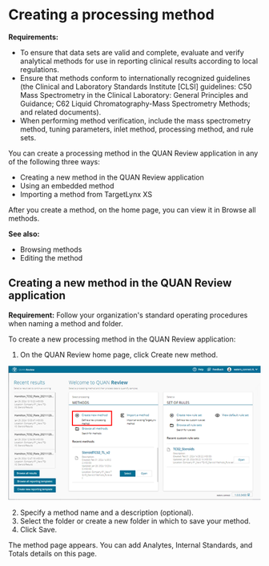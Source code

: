 
# Creating a processing method

**Requirements:**
- To ensure that data sets are valid and complete, evaluate and verify analytical methods for use in reporting clinical results according to local regulations.
- Ensure that methods conform to internationally recognized guidelines (the Clinical and Laboratory Standards Institute [CLSI] guidelines: C50 Mass Spectrometry in the Clinical Laboratory: General Principles and Guidance; C62 Liquid Chromatography-Mass Spectrometry Methods; and related documents).
- When performing method verification, include the mass spectrometry method, tuning parameters, inlet method, processing method, and rule sets.

You can create a processing method in the QUAN Review application in any of the following three ways:
- Creating a new method in the QUAN Review application
- Using an embedded method
- Importing a method from TargetLynx XS

After you create a method, on the home page, you can view it in Browse all methods.

**See also:**
- Browsing methods
- Editing the method

## Creating a new method in the QUAN Review application

**Requirement:** Follow your organization's standard operating procedures when naming a method and folder.

To create a new processing method in the QUAN Review application:
1. On the QUAN Review home page, click Create new method.

![QUAN](/images/QUAN.png)

2. Specify a method name and a description (optional).
3. Select the folder or create a new folder in which to save your method.
4. Click Save.

The method page appears. You can add Analytes, Internal Standards, and Totals details on this page.